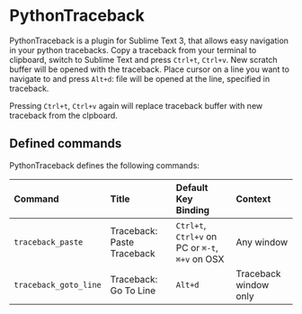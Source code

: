 PythonTraceback
===============

PythonTraceback is a plugin for Sublime Text 3, that allows easy navigation in
your python tracebacks.  Copy a traceback from your terminal to clipboard,
switch to Sublime Text and press `Ctrl+t`, `Ctrl+v`. New scratch buffer will be
opened with the traceback. Place cursor on a line you want to navigate to and
press `Alt+d`: file will be opened at the line, specified in traceback.

Pressing `Ctrl+t`, `Ctrl+v` again will replace traceback buffer with new
traceback from the clpboard.

Defined commands
----------------

PythonTraceback defines the following commands:

Command                 | Title                      | Default Key Binding                                 | Context
:-----------------------|:---------------------------|:----------------------------------------------------|:-------------------------------
`traceback_paste`       | Traceback: Paste Traceback | `Ctrl+t`, `Ctrl+v` on PC or `⌘-t`, `⌘+v` on OSX   | Any window
`traceback_goto_line`   | Traceback: Go To Line      | `Alt+d`                                             | Traceback window only

